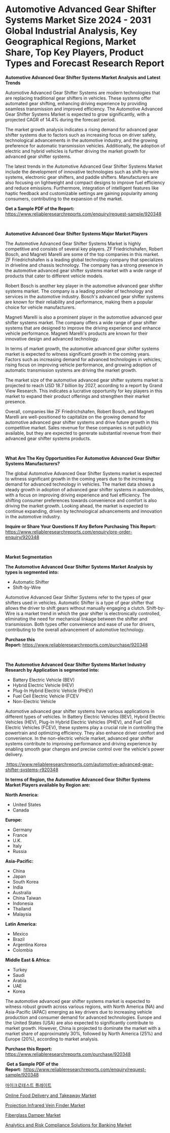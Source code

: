<p><h1>Automotive Advanced Gear Shifter Systems Market Size 2024 - 2031 Global Industrial Analysis, Key Geographical Regions, Market Share, Top Key Players, Product Types and Forecast Research Report</h1></p><p><strong>Automotive Advanced Gear Shifter Systems Market Analysis and Latest Trends</strong></p>
<p><p>Automotive Advanced Gear Shifter Systems are modern technologies that are replacing traditional gear shifters in vehicles. These systems offer automated gear shifting, enhancing driving experience by providing seamless transmission and improved efficiency. The Automotive Advanced Gear Shifter Systems Market is expected to grow significantly, with a projected CAGR of 14.4% during the forecast period.</p><p>The market growth analysis indicates a rising demand for advanced gear shifter systems due to factors such as increasing focus on driver safety, technological advancements in the automotive industry, and the growing preference for automatic transmission vehicles. Additionally, the adoption of electric and hybrid vehicles is further driving the market growth for advanced gear shifter systems.</p><p>The latest trends in the Automotive Advanced Gear Shifter Systems Market include the development of innovative technologies such as shift-by-wire systems, electronic gear shifters, and paddle shifters. Manufacturers are also focusing on lightweight and compact designs to improve fuel efficiency and reduce emissions. Furthermore, integration of intelligent features like haptic feedback and customizable settings are gaining popularity among consumers, contributing to the expansion of the market.</p></p>
<p><strong>Get a Sample PDF of the Report:&nbsp;</strong> <a href="https://www.reliableresearchreports.com/enquiry/request-sample/920348">https://www.reliableresearchreports.com/enquiry/request-sample/920348</a></p>
<p>&nbsp;</p>
<p><strong>Automotive Advanced Gear Shifter Systems Major Market Players</strong></p>
<p><p>The Automotive Advanced Gear Shifter Systems Market is highly competitive and consists of several key players. ZF Friedrichshafen, Robert Bosch, and Magneti Marelli are some of the top companies in this market. ZF Friedrichshafen is a leading global technology company that specializes in driveline and chassis technology. The company has a strong presence in the automotive advanced gear shifter systems market with a wide range of products that cater to different vehicle models.</p><p>Robert Bosch is another key player in the automotive advanced gear shifter systems market. The company is a leading provider of technology and services in the automotive industry. Bosch's advanced gear shifter systems are known for their reliability and performance, making them a popular choice for vehicle manufacturers.</p><p>Magneti Marelli is also a prominent player in the automotive advanced gear shifter systems market. The company offers a wide range of gear shifter systems that are designed to improve the driving experience and enhance vehicle performance. Magneti Marelli's products are known for their innovative design and advanced technology.</p><p>In terms of market growth, the automotive advanced gear shifter systems market is expected to witness significant growth in the coming years. Factors such as increasing demand for advanced technologies in vehicles, rising focus on improving vehicle performance, and growing adoption of automatic transmission systems are driving the market growth.</p><p>The market size of the automotive advanced gear shifter systems market is projected to reach USD 18.7 billion by 2027, according to a report by Grand View Research. This indicates a lucrative opportunity for key players in this market to expand their product offerings and strengthen their market presence.</p><p>Overall, companies like ZF Friedrichshafen, Robert Bosch, and Magneti Marelli are well-positioned to capitalize on the growing demand for automotive advanced gear shifter systems and drive future growth in this competitive market. Sales revenue for these companies is not publicly available, but they are expected to generate substantial revenue from their advanced gear shifter systems products.</p></p>
<p>&nbsp;</p>
<p><strong>What Are The Key Opportunities For Automotive Advanced Gear Shifter Systems Manufacturers?</strong></p>
<p><p>The global Automotive Advanced Gear Shifter Systems market is expected to witness significant growth in the coming years due to the increasing demand for advanced technology in vehicles. The market data shows a steady growth in adoption of advanced gear shifter systems in automobiles, with a focus on improving driving experience and fuel efficiency. The shifting consumer preferences towards convenience and comfort is also driving the market growth. Looking ahead, the market is expected to continue expanding, driven by technological advancements and innovation in the automotive industry.</p></p>
<p><strong>Inquire or Share Your Questions If Any Before Purchasing This Report:</strong> <a href="https://www.reliableresearchreports.com/enquiry/pre-order-enquiry/920348">https://www.reliableresearchreports.com/enquiry/pre-order-enquiry/920348</a></p>
<p>&nbsp;</p>
<p><strong>Market Segmentation</strong></p>
<p><strong>The Automotive Advanced Gear Shifter Systems Market Analysis by types is segmented into:</strong></p>
<p><ul><li>Automatic Shifter</li><li>Shift-by-Wire</li></ul></p>
<p><p>Automotive Advanced Gear Shifter Systems refer to the types of gear shifters used in vehicles. Automatic Shifter is a type of gear shifter that allows the driver to shift gears without manually engaging a clutch. Shift-by-Wire is a market trend in which the gear shifter is electronically controlled, eliminating the need for mechanical linkage between the shifter and transmission. Both types offer convenience and ease of use for drivers, contributing to the overall advancement of automotive technology.</p></p>
<p><strong>Purchase this Report:&nbsp;</strong><a href="https://www.reliableresearchreports.com/purchase/920348">https://www.reliableresearchreports.com/purchase/920348</a></p>
<p>&nbsp;</p>
<p><strong>The Automotive Advanced Gear Shifter Systems Market Industry Research by Application is segmented into:</strong></p>
<p><ul><li>Battery Electric Vehicle (BEV)</li><li>Hybrid Electric Vehicle (HEV)</li><li>Plug-In Hybrid Electric Vehicle (PHEV)</li><li>Fuel Cell Electric Vehicle (FCEV</li><li>Non-Electric Vehicle</li></ul></p>
<p><p>Automotive advanced gear shifter systems have various applications in different types of vehicles. In Battery Electric Vehicles (BEV), Hybrid Electric Vehicles (HEV), Plug-In Hybrid Electric Vehicles (PHEV), and Fuel Cell Electric Vehicles (FCEV), these systems play a crucial role in controlling the powertrain and optimizing efficiency. They also enhance driver comfort and convenience. In the non-electric vehicle market, advanced gear shifter systems contribute to improving performance and driving experience by enabling smooth gear changes and precise control over the vehicle's power delivery.</p></p>
<p><a href="https://www.reliableresearchreports.com/automotive-advanced-gear-shifter-systems-r920348">&nbsp;https://www.reliableresearchreports.com/automotive-advanced-gear-shifter-systems-r920348</a></p>
<p><strong>In terms of Region, the Automotive Advanced Gear Shifter Systems Market Players available by Region are:</strong></p>
<p>
    <p> <strong> North America: </strong>
        <ul>
            <li>United States</li>
            <li>Canada</li>
        </ul>
        </p> 
    <p> <strong> Europe: </strong>
        <ul>
            <li>Germany</li>
            <li>France</li>
            <li>U.K.</li>
            <li>Italy</li>
            <li>Russia</li>
        </ul>
        </p> 
    <p> <strong> Asia-Pacific: </strong>
        <ul>
            <li>China</li>
            <li>Japan</li>
            <li>South Korea</li>
            <li>India</li>
            <li>Australia</li>
            <li>China Taiwan</li>
            <li>Indonesia</li>
            <li>Thailand</li>
            <li>Malaysia</li>
        </ul>
        </p> 
    <p> <strong> Latin America: </strong>
        <ul>
            <li>Mexico</li>
            <li>Brazil</li>
            <li>Argentina Korea</li>
            <li>Colombia</li>
        </ul>
        </p> 
    <p> <strong> Middle East & Africa: </strong>
        <ul>
            <li>Turkey</li>
            <li>Saudi</li>
            <li>Arabia</li>
            <li>UAE</li>
            <li>Korea</li>
        </ul>
    </p>
    </p>
<p><p>The automotive advanced gear shifter systems market is expected to witness robust growth across various regions, with North America (NA) and Asia-Pacific (APAC) emerging as key drivers due to increasing vehicle production and consumer demand for advanced technologies. Europe and the United States (USA) are also expected to significantly contribute to market growth. However, China is projected to dominate the market with a market share of approximately 30%, followed by North America (25%) and Europe (20%), according to market analysis.</p></p>
<p><strong>Purchase this Report: </strong><a href="https://www.reliableresearchreports.com/purchase/920348">https://www.reliableresearchreports.com/purchase/920348</a></p>
<p>&nbsp;<strong>Get a Sample PDF of the Report:&nbsp;&nbsp;</strong><a href="https://www.reliableresearchreports.com/enquiry/request-sample/920348">https://www.reliableresearchreports.com/enquiry/request-sample/920348</a></p>
<p><strong></strong></p>
<p><p><a href="https://medium.com/@wheelgg5674537/%EB%A7%88%EC%9D%B4%ED%81%AC%EB%A1%9C%ED%85%8C%EC%8A%A4%ED%8A%B8-%ED%94%8C%EB%A0%88%EC%9D%B4%ED%8A%B8-%EC%8B%9C%EC%9E%A5-%EC%9D%B8%EC%82%AC%EC%9D%B4%ED%8A%B8-%EC%8B%9C%EC%9E%A5-%EB%8F%99%ED%96%A5-%EC%84%B1%EC%9E%A5-2024%EB%85%84%EB%B6%80%ED%84%B0-2031%EB%85%84%EA%B9%8C%EC%A7%80%EC%9D%98-%EC%98%88%EC%B8%A1-d2475bdf0bc9">마이크로테스트 플레이트</a></p><p><a href="https://github.com/susanjprice2023/Market-Research-Report-List-1/blob/main/online-food-delivery-and-takeaway-market.md">Online Food Delivery and Takeaway Market</a></p><p><a href="https://www.linkedin.com/pulse/projection-infrared-vein-finder-market-insights-cagr-trends-9jqxf">Projection Infrared Vein Finder Market</a></p><p><a href="https://www.linkedin.com/pulse/fiberglass-damper-market-insight-trends-growth-forecasted-from-anpre">Fiberglass Damper Market</a></p><p><a href="https://github.com/ElmoRunolfsson2023/Market-Research-Report-List-1/blob/main/analytics-and-risk-compliance-solutions-for-banking-market.md">Analytics and Risk Compliance Solutions for Banking Market</a></p></p>